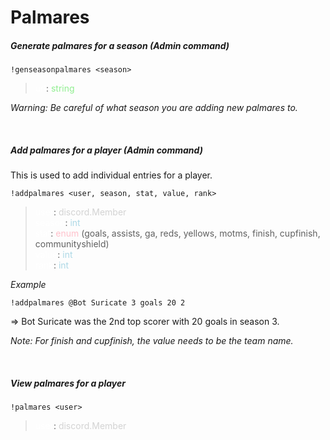 # Palmares

##### Generate palmares for a season _(Admin command)_

    !genseasonpalmares <season>

><span style="color:white">url</span>: <span style="color:lightgreen">string</span>

_Warning: Be careful of what season you are adding new palmares to._

<br>

##### Add palmares for a player _(Admin command)_
This is used to add individual entries for a player.

    !addpalmares <user, season, stat, value, rank>

><span style="color:white">user</span>: <span style="color:lightgrey">discord.Member</span><br>
><span style="color:white">season</span>: <span style="color:lightblue">int</span><br>
><span style="color:white">stat</span>: <span style="color:pink">enum</span> (goals, assists, ga, reds, yellows, motms, finish, cupfinish, communityshield)<br>
><span style="color:white">value</span>: <span style="color:lightblue">int</span><br>
><span style="color:white">rank</span>: <span style="color:lightblue">int</span>


_Example_

`!addpalmares @Bot Suricate 3 goals 20 2`

=> Bot Suricate was the 2nd top scorer with 20 goals in season 3.

_Note: For finish and cupfinish, the value needs to be the team name._

<br>


##### View palmares for a player

    !palmares <user>

><span style="color:white">user</span>: <span style="color:lightgrey">discord.Member</span><br>
